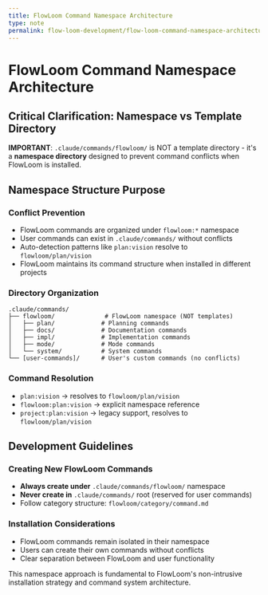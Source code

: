 ```yaml
---
title: FlowLoom Command Namespace Architecture
type: note
permalink: flow-loom-development/flow-loom-command-namespace-architecture
---
```


# FlowLoom Command Namespace Architecture

## Critical Clarification: Namespace vs Template Directory

**IMPORTANT**: `.claude/commands/flowloom/` is NOT a template directory - it's a **namespace directory** designed to prevent command conflicts when FlowLoom is installed.

## Namespace Structure Purpose

### Conflict Prevention
- FlowLoom commands are organized under `flowloom:*` namespace
- User commands can exist in `.claude/commands/` without conflicts
- Auto-detection patterns like `plan:vision` resolve to `flowloom/plan/vision`
- FlowLoom maintains its command structure when installed in different projects

### Directory Organization
```
.claude/commands/
├── flowloom/              # FlowLoom namespace (NOT templates)
│   ├── plan/             # Planning commands
│   ├── docs/             # Documentation commands  
│   ├── impl/             # Implementation commands
│   ├── mode/             # Mode commands
│   └── system/           # System commands
└── [user-commands]/      # User's custom commands (no conflicts)
```

### Command Resolution
- `plan:vision` → resolves to `flowloom/plan/vision`
- `flowloom:plan:vision` → explicit namespace reference
- `project:plan:vision` → legacy support, resolves to `flowloom/plan/vision`

## Development Guidelines

### Creating New FlowLoom Commands
- **Always create under** `.claude/commands/flowloom/` namespace
- **Never create in** `.claude/commands/` root (reserved for user commands)
- Follow category structure: `flowloom/category/command.md`

### Installation Considerations
- FlowLoom commands remain isolated in their namespace
- Users can create their own commands without conflicts
- Clear separation between FlowLoom and user functionality

This namespace approach is fundamental to FlowLoom's non-intrusive installation strategy and command system architecture.